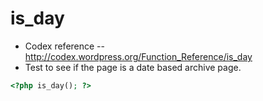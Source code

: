 # is_day
- Codex reference -- http://codex.wordpress.org/Function_Reference/is_day
- Test to see if the page is a date based archive page.

```php
<?php is_day(); ?>
```
